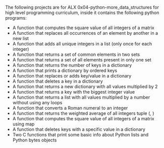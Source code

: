 The following projects are for ALX 0x04-python-more_data_structures for high level programming curriculum, inside it contains the following python programs:

* A function that computes the square value of all integers of a matrix
* A function that replaces all occurrences of an element by another in a new list
* A function that adds all unique integers in a list (only once for each integer)
* A function that returns a set of common elements in two sets
* A function that returns a set of all elements present in only one set
* A function that returns the number of keys in a dictionary
* A function that prints a dictionary by ordered keys
* A function that replaces or adds key/value in a dictionary
* A function that deletes a key in a dictionary
* A function that returns a new dictionary with all values multiplied by 2
* A function that returns a key with the biggest integer value
* A function that returns a list with all values multiplied by a number without using any loops
* A function that converts a Roman numeral to an integer
* A function that returns the weighted average of all integers tuple (<score>, <weight>)
* A function that computes the square value of all integers of a matrix using map
* A function that deletes keys with a specific value in a dictionary
* Two C functions that print some basic info about Python lists and Python bytes objects
